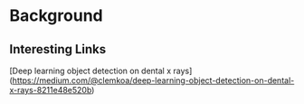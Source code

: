 # Background
## Interesting Links
[Deep learning object detection on dental x rays] (https://medium.com/@clemkoa/deep-learning-object-detection-on-dental-x-rays-8211e48e520b)
